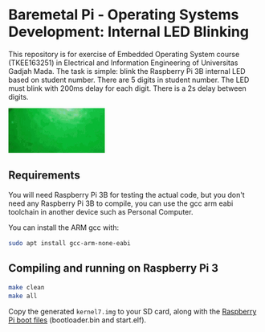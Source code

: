 # Baremetal Pi - Operating Systems Development: Internal LED Blinking

This repository is for exercise of Embedded Operating System course (TKEE163251) in Electrical and Information Engineering of Universitas Gadjah Mada. The task is simple: blink the Raspberry Pi 3B internal LED based on student number. There are 5 digits in student number. The LED must blink with 200ms delay for each digit. There is a 2s delay between digits.

![alt text](result.gif)

## Requirements

You will need Raspberry Pi 3B for testing the actual code, but you don't need any Raspberry Pi 3B to compile, you can use the gcc arm eabi toolchain in another device such as Personal Computer.

You can install the ARM gcc with:

```bash
sudo apt install gcc-arm-none-eabi
```

## Compiling and running on Raspberry Pi 3

```bash
make clean
make all
```

Copy the generated `kernel7.img` to your SD card, along with the [Raspberry Pi boot files](https://github.com/raspberrypi/firmware/tree/master/boot) (bootloader.bin and start.elf).


